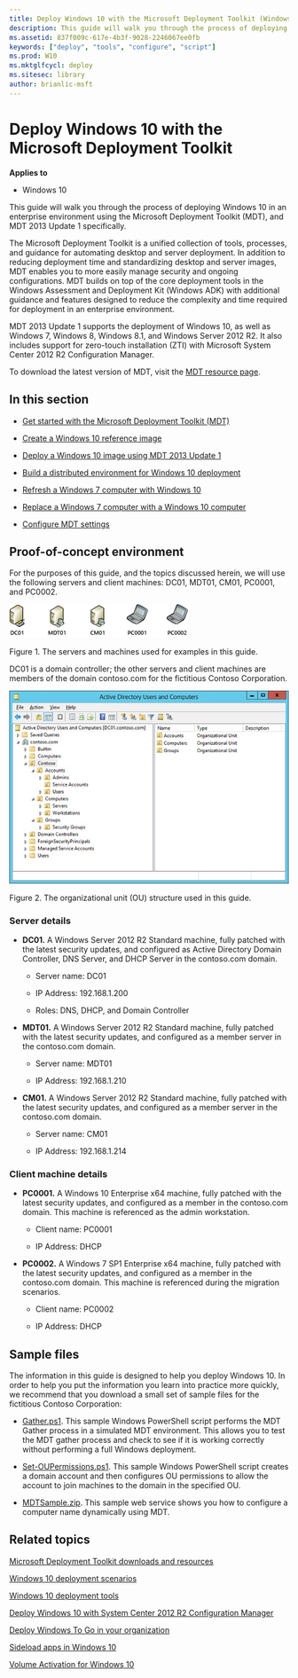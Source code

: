 ```yaml
---
title: Deploy Windows 10 with the Microsoft Deployment Toolkit (Windows 10)
description: This guide will walk you through the process of deploying Windows 10 in an enterprise environment using the Microsoft Deployment Toolkit (MDT), and MDT 2013 Update 1 specifically.
ms.assetid: 837f009c-617e-4b3f-9028-2246067ee0fb
keywords: ["deploy", "tools", "configure", "script"]
ms.prod: W10
ms.mktglfcycl: deploy
ms.sitesec: library
author: brianlic-msft
---
```


# Deploy Windows 10 with the Microsoft Deployment Toolkit


**Applies to**

-   Windows 10

This guide will walk you through the process of deploying Windows 10 in an enterprise environment using the Microsoft Deployment Toolkit (MDT), and MDT 2013 Update 1 specifically.

The Microsoft Deployment Toolkit is a unified collection of tools, processes, and guidance for automating desktop and server deployment. In addition to reducing deployment time and standardizing desktop and server images, MDT enables you to more easily manage security and ongoing configurations. MDT builds on top of the core deployment tools in the Windows Assessment and Deployment Kit (Windows ADK) with additional guidance and features designed to reduce the complexity and time required for deployment in an enterprise environment.

MDT 2013 Update 1 supports the deployment of Windows 10, as well as Windows 7, Windows 8, Windows 8.1, and Windows Server 2012 R2. It also includes support for zero-touch installation (ZTI) with Microsoft System Center 2012 R2 Configuration Manager.

To download the latest version of MDT, visit the [MDT resource page](http://go.microsoft.com/fwlink/p/?LinkId=618117).

## In this section


-   [Get started with the Microsoft Deployment Toolkit (MDT)](get-started-with-the-microsoft-deployment-toolkit--mdt-.md)

-   [Create a Windows 10 reference image](create-a-windows-81-reference-image.md)

-   [Deploy a Windows 10 image using MDT 2013 Update 1](deploy-a-windows-81-image-using-mdt-2013.md)

-   [Build a distributed environment for Windows 10 deployment](build-a-distributed-environment-for-windows-81-deployment.md)

-   [Refresh a Windows 7 computer with Windows 10](refresh-a-windows-7-computer-with-windows-81.md)

-   [Replace a Windows 7 computer with a Windows 10 computer](replace-a-windows-7-computer-with-a-windows-81-computer.md)

-   [Configure MDT settings](configure-mdt-2013-settings.md)

## Proof-of-concept environment


For the purposes of this guide, and the topics discussed herein, we will use the following servers and client machines: DC01, MDT01, CM01, PC0001, and PC0002.

![figure 1](images/mdt-01-fig01.png)

Figure 1. The servers and machines used for examples in this guide.

DC01 is a domain controller; the other servers and client machines are members of the domain contoso.com for the fictitious Contoso Corporation.

![figure 2](images/mdt-01-fig02.jpg)

Figure 2. The organizational unit (OU) structure used in this guide.

### Server details

-   **DC01.** A Windows Server 2012 R2 Standard machine, fully patched with the latest security updates, and configured as Active Directory Domain Controller, DNS Server, and DHCP Server in the contoso.com domain.

    -   Server name: DC01

    -   IP Address: 192.168.1.200

    -   Roles: DNS, DHCP, and Domain Controller

-   **MDT01.** A Windows Server 2012 R2 Standard machine, fully patched with the latest security updates, and configured as a member server in the contoso.com domain.

    -   Server name: MDT01

    -   IP Address: 192.168.1.210

-   **CM01.** A Windows Server 2012 R2 Standard machine, fully patched with the latest security updates, and configured as a member server in the contoso.com domain.

    -   Server name: CM01

    -   IP Address: 192.168.1.214

### Client machine details

-   **PC0001.** A Windows 10 Enterprise x64 machine, fully patched with the latest security updates, and configured as a member in the contoso.com domain. This machine is referenced as the admin workstation.

    -   Client name: PC0001

    -   IP Address: DHCP

-   **PC0002.** A Windows 7 SP1 Enterprise x64 machine, fully patched with the latest security updates, and configured as a member in the contoso.com domain. This machine is referenced during the migration scenarios.

    -   Client name: PC0002

    -   IP Address: DHCP

## Sample files


The information in this guide is designed to help you deploy Windows 10. In order to help you put the information you learn into practice more quickly, we recommend that you download a small set of sample files for the fictitious Contoso Corporation:

-   [Gather.ps1](http://go.microsoft.com/fwlink/p/?LinkId=619361). This sample Windows PowerShell script performs the MDT Gather process in a simulated MDT environment. This allows you to test the MDT gather process and check to see if it is working correctly without performing a full Windows deployment.

-   [Set-OUPermissions.ps1](http://go.microsoft.com/fwlink/p/?LinkId=619362). This sample Windows PowerShell script creates a domain account and then configures OU permissions to allow the account to join machines to the domain in the specified OU.

-   [MDTSample.zip](http://go.microsoft.com/fwlink/p/?LinkId=619363). This sample web service shows you how to configure a computer name dynamically using MDT.

## Related topics


[Microsoft Deployment Toolkit downloads and resources](http://go.microsoft.com/fwlink/p/?LinkId=618117)

[Windows 10 deployment scenarios](windows-10-deployment-scenarios.md)

[Windows 10 deployment tools](windows-deployment-scenarios-and-tools.md)

[Deploy Windows 10 with System Center 2012 R2 Configuration Manager](deploy-windows-81-with-system-center-2012-r2-configuration-manager.md)

[Deploy Windows To Go in your organization](deploy-windows-to-go-in-your-organization-small-scenario.md)

[Sideload apps in Windows 10](sideload-apps-in-windows-10.md)

[Volume Activation for Windows 10](volume-activation-for-windows-81-client.md)

 

 





